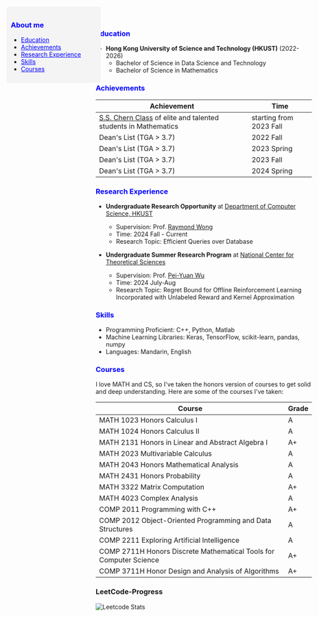 <!-- Sidebar -->
<div id="sidebar" style="position: fixed; top: 20px; left: 20px; width: 200px; background: #f4f4f4; padding: 10px; border-radius: 5px;">
  <h3 style="color:blue;">About me</h3>
  <ul>
    <li><a href="#education" style="color:blue;">Education</a></li>
    <li><a href="#achievements" style="color:blue;">Achievements</a></li>
    <li><a href="#research-experience" style="color:blue;">Research Experience</a></li>
    <li><a href="#skills" style="color:blue;">Skills</a></li>
    <li><a href="#courses" style="color:blue;">Courses</a></li>
  </ul>
</div>

<!-- Main Content -->


<h3 id="education" style="color:blue;">Education</h3>

- **Hong Kong University of Science and Technology (HKUST)** (2022-2026)
    - Bachelor of Science in Data Science and Technology
    - Bachelor of Science in Mathematics

<h3 id="achievements" style="color:blue;">Achievements</h3>

| Achievement | Time |
|-------------|------|
| [S.S. Chern Class](https://www.math.hkust.edu.hk/ug/chern_class/) of elite and talented students in Mathematics | starting from 2023 Fall |
| Dean's List (TGA > 3.7) | 2022 Fall |
| Dean's List (TGA > 3.7) | 2023 Spring |
| Dean's List (TGA > 3.7) | 2023 Fall |
| Dean's List (TGA > 3.7) | 2024 Spring |

<h3 id="research-experience" style="color:blue;">Research Experience</h3>

- **Undergraduate Research Opportunity** at [Department of Computer Science, HKUST](https://cse.hkust.edu.hk/)
    - Supervision: Prof. [Raymond Wong](https://www.cse.ust.hk/~raywong/)
    - Time: 2024 Fall - Current
    - Research Topic: Efficient Queries over Database

- **Undergraduate Summer Research Program** at [National Center for Theoretical Sciences](https://ncts.ntu.edu.tw/)
    - Supervision: Prof. [Pei-Yuan Wu](https://www.ee.ntu.edu.tw/profile1.php?id=1060803)
    - Time: 2024 July-Aug
    - Research Topic: Regret Bound for Offline Reinforcement Learning Incorporated with Unlabeled Reward and Kernel Approximation

<h3 id="skills" style="color:blue;">Skills</h3>

- Programming Proficient: C++, Python, Matlab
- Machine Learning Libraries: Keras, TensorFlow, scikit-learn, pandas, numpy
- Languages: Mandarin, English

<h3 id="courses" style="color:blue;">Courses</h3>

I love MATH and CS, so I've taken the honors version of courses to get solid and deep understanding. Here are some of the courses I've taken:

| Course                                 | Grade |
|----------------------------------------|-------|
| MATH 1023 Honors Calculus I            | A     |
| MATH 1024 Honors Calculus II           | A     |
| MATH 2131 Honors in Linear and Abstract Algebra I   | A+    |
| MATH 2023 Multivariable Calculus       | A     |
| MATH 2043 Honors Mathematical Analysis | A     |
| MATH 2431 Honors Probability           | A     |
| MATH 3322 Matrix Computation           | A+    |
| MATH 4023 Complex Analysis             | A     |
| COMP 2011 Programming with C++         | A+    |
| COMP 2012 Object-Oriented Programming and Data Structures | A |
| COMP 2211 Exploring Artificial Intelligence | A     |
| COMP 2711H Honors Discrete Mathematical Tools for Computer Science | A+ |
| COMP 3711H Honor Design and Analysis of Algorithms | A+ |

### LeetCode-Progress
![Leetcode Stats](https://leetcard.jacoblin.cool/brian1050216?ext=heatmap)
